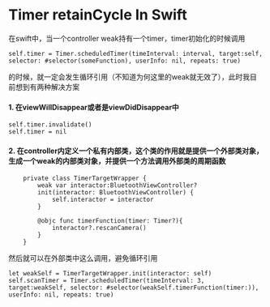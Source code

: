 # Timer retainCycle In Swift 


在swift中，当一个controller weak持有一个timer，timer初始化的时候调用

```
self.timer = Timer.scheduledTimer(timeInterval: interval, target:self, selector: #selector(someFunction), userInfo: nil, repeats: true)
```

的时候，就一定会发生循环引用（不知道为何这里的weak就无效了），此时我目前想到有两种解决方案

#### 1. 在viewWillDisappear或者是viewDidDisappear中

```
self.timer.invalidate()
self.timer = nil
```

#### 2. 在controller内定义一个私有内部类，这个类的作用就是提供一个外部类对象，生成一个weak的内部类对象，并提供一个方法调用外部类的周期函数

```
	private class TimerTargetWrapper {
        weak var interactor:BluetoothViewController?
        init(interactor: BluetoothViewController) {
            self.interactor = interactor
        }
        
        @objc func timerFunction(timer: Timer?){
            interactor?.rescanCamera()
        }
    }
```

然后就可以在外部类中这么调用，避免循环引用

```
let weakSelf = TimerTargetWrapper.init(interactor: self)
self.scanTimer = Timer.scheduledTimer(timeInterval: 3, target:weakSelf, selector: #selector(weakSelf.timerFunction(timer:)), userInfo: nil, repeats: true)
```